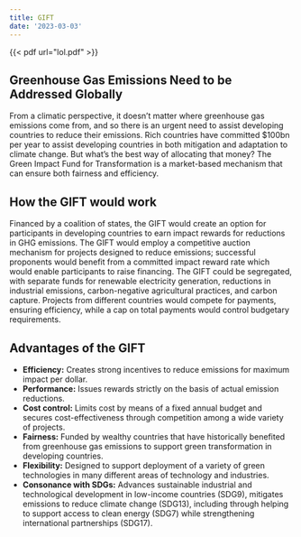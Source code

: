 ```yaml
---
title: GIFT
date: '2023-03-03'
---
```


{{< pdf url="lol.pdf" >}}

## Greenhouse Gas Emissions Need to be Addressed Globally

From a climatic perspective, it doesn’t matter where greenhouse gas emissions come from, and so there is an urgent need to assist developing countries to reduce their emissions. Rich countries have committed $100bn per year to assist developing countries in both mitigation and adaptation to climate change. But what’s the best way of allocating that money? The Green Impact Fund for Transformation is a market-based mechanism that can ensure both fairness and efficiency.

## How the GIFT would work

Financed by a coalition of states, the GIFT would create an option for participants in developing countries to earn impact rewards for reductions in GHG emissions. The GIFT would employ a competitive auction mechanism for projects designed to reduce emissions; successful proponents would benefit from a committed impact reward rate which would enable participants to raise financing. The GIFT could be segregated, with separate funds for renewable electricity generation, reductions in industrial emissions, carbon-negative agricultural practices, and carbon capture. Projects from different countries would compete for payments, ensuring efficiency, while a cap on total payments would control budgetary requirements.

## Advantages of the GIFT

* **Efficiency:** Creates strong incentives to reduce emissions for maximum impact per dollar.
* **Performance:** Issues rewards strictly on the basis of actual emission reductions.
* **Cost control:** Limits cost by means of a fixed annual budget and secures cost-effectiveness through competition among a wide variety of projects.
* **Fairness:** Funded by wealthy countries that have historically benefited from greenhouse gas emissions to support green transformation in developing countries.
* **Flexibility:** Designed to support deployment of a variety of green technologies in many different areas of technology and industries.
* **Consonance with SDGs:** Advances sustainable industrial and technological development in low-income countries (SDG9), mitigates emissions to reduce climate change (SDG13), including through helping to support access to clean energy (SDG7) while strengthening international partnerships (SDG17).
